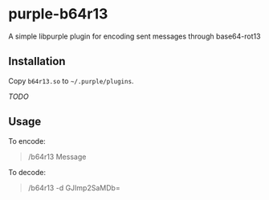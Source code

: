 # purple-b64r13
A simple libpurple plugin for encoding sent messages through base64-rot13

## Installation

Copy `b64r13.so` to `~/.purple/plugins`.

_TODO_
<!-- TODO: build instructions, better installation instructions -->

## Usage

To encode:
> /b64r13 Message

To decode:
> /b64r13 -d GJImp2SaMDb=

